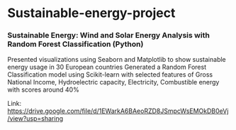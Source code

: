 # Sustainable-energy-project

### Sustainable Energy: Wind and Solar Energy Analysis with Random Forest Classification (Python)

Presented visualizations using Seaborn and Matplotlib to show sustainable energy usage in 30 European countries
Generated a Random Forest Classification model using Scikit-learn with selected features of Gross National Income, Hydroelectric capacity, Electricity, Combustible energy with scores around 40%

Link: https://drive.google.com/file/d/1EWarkA6BAeoRZD8JSmpcWsEMOkDB0eVj/view?usp=sharing
